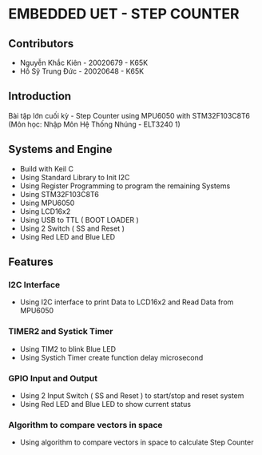 # EMBEDDED UET - STEP COUNTER

## Contributors
* Nguyễn Khắc Kiên - 20020679 - K65K
* Hồ Sỹ Trung Đức - 20020648 - K65K

## Introduction
Bài tập lớn cuối kỳ - Step Counter using MPU6050 with STM32F103C8T6 (Môn học: Nhập Môn Hệ Thống Nhúng - ELT3240 1)

## Systems and Engine

- Build with Keil C
- Using Standard Library to Init I2C
- Using Register Programming to program the remaining Systems
- Using STM32F103C8T6
- Using MPU6050
- Using LCD16x2
- Using USB to TTL ( BOOT LOADER )
- Using 2 Switch ( SS and Reset )
- Using Red LED and Blue LED

## Features

### I2C Interface

- Using I2C interface to print Data to LCD16x2 and Read Data from MPU6050

### TIMER2 and Systick Timer

- Using TIM2 to blink Blue LED 
- Using Systich Timer create function delay microsecond

### GPIO Input and Output

- Using 2 Input Switch ( SS and Reset ) to start/stop and reset system
- Using Red LED and Blue LED to show current status

### Algorithm to compare vectors in space

- Using algorithm to compare vectors in space to calculate Step Counter
